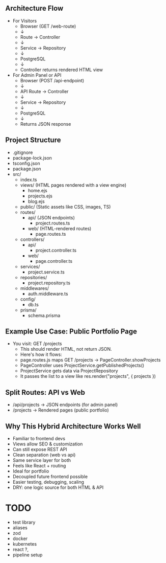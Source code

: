 ## Architecture Flow

- For Visitors
  - Browser (GET /web-route)
  - ↓
  - Route → Controller
  - ↓
  - Service → Repository
  - ↓
  - PostgreSQL
  - ↓
  - Controller returns rendered HTML view
- For Admin Panel or API
  - Browser (POST /api-endpoint)
  - ↓
  - API Route → Controller
  - ↓
  - Service → Repository
  - ↓
  - PostgreSQL
  - ↓
  - Returns JSON response

## Project Structure

- .gitignore
- package-lock.json
- tsconfig.json
- package.json
- src/
  - index.ts
  - views/ (HTML pages rendered with a view engine)
    - home.ejs
    - projects.ejs
    - blog.ejs
  - public/ (Static assets like CSS, images, TS)
  - routes/
    - api/ (JSON endpoints)
      - project.routes.ts
    - web/ (HTML-rendered routes)
      - page.routes.ts
  - controllers/
    - api/
      - project.controller.ts
    - web/
      - page.controller.ts
  - services/
    - project.service.ts
  - repositories/
    - project.repository.ts
  - middlewares/
    - auth.middleware.ts
  - config/
    - db.ts
  - prisma/
    - schema.prisma

## Example Use Case: Public Portfolio Page

- You visit: GET /projects
  - This should render HTML, not return JSON.
  - Here's how it flows:
  - page.routes.js maps GET /projects → PageController.showProjects
  - PageController uses ProjectService.getPublishedProjects()
  - ProjectService gets data via ProjectRepository
  - It passes the list to a view like res.render("projects", { projects })

## Split Routes: API vs Web

- /api/projects → JSON endpoints (for admin panel)
- /projects → Rendered pages (public portfolio)

## Why This Hybrid Architecture Works Well

- Familiar to frontend devs
- Views allow SEO & customization
- Can still expose REST API
- Clean separation (web vs api)
- Same service layer for both
- Feels like React + routing
- Ideal for portfolio
- Decoupled future frontend possible
- Easier testing, debugging, scaling
- DRY: one logic source for both HTML & API

# TODO

- test library
- aliases
- zod
- docker
- kubernetes
- react ?,
- pipeline setup
